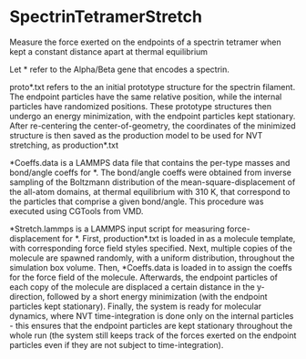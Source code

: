 # SpectrinTetramerStretch
 Measure the force exerted on the endpoints of a spectrin tetramer when kept a constant distance apart at thermal equilibrium

 Let * refer to the Alpha/Beta gene that encodes a spectrin. 
 
 proto*.txt refers to the an initial prototype structure for the spectrin filament. The endpoint particles have the same relative position, while the internal particles have randomized positions. These prototype structures then undergo an energy minimization, with the endpoint particles kept stationary. After re-centering the center-of-geometry, the coordinates of the minimized structure is then saved as the production model to be used for NVT stretching, as production*.txt

 *Coeffs.data is a LAMMPS data file that contains the per-type masses and bond/angle coeffs for *. The bond/angle coeffs were obtained from inverse sampling of the Boltzmann distribution of the mean-square-displacement of the all-atom domains, at thermal equilibrium with 310 K, that correspond to the particles that comprise a given bond/angle. This procedure was executed using CGTools from VMD.

 \*Stretch.lammps is a LAMMPS input script for measuring force-displacement for \*. First, production*.txt is loaded in as a molecule template, with corresponding force field styles specified. Next, multiple copies of the molecule are spawned randomly, with a uniform distribution, throughout the simulation box volume. Then, *Coeffs.data is loaded in to assign the coeffs for the force field of the molecule. Afterwards, the endpoint particles of each copy of the molecule are displaced a certain distance in the y-direction, followed by a short energy minimization (with the endpoint particles kept stationary). Finally, the system is ready for molecular dynamics, where NVT time-integration is done only on the internal particles - this ensures that the endpoint particles are kept stationary throughout the whole run (the system still keeps track of the forces exerted on the endpoint particles even if they are not subject to time-integration).
